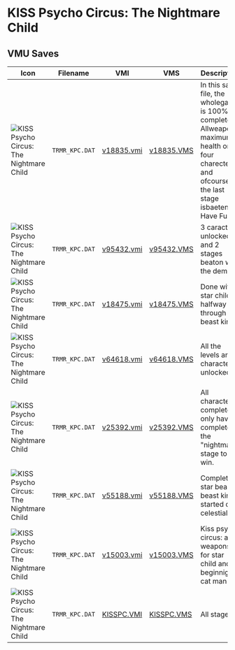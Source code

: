 # KISS Psycho Circus: The Nightmare Child

## VMU Saves

| Icon | Filename | VMI | VMS | Description |
|------|----------|-----|-----|-------------|
| ![KISS Psycho Circus: The Nightmare Child](../icons/TRMR_KPC.DAT.GIF) | `TRMR_KPC.DAT` | [v18835.vmi](v18835.vmi) | [v18835.VMS](v18835.VMS) | In this save file, the wholegame is 100% complete. Allweapons, maximum health onall four charecters, and ofcourse, the last stage isbaeten. Have Fun! 
| ![KISS Psycho Circus: The Nightmare Child](../icons/TRMR_KPC.DAT.GIF) | `TRMR_KPC.DAT` | [v95432.vmi](v95432.vmi) | [v95432.VMS](v95432.VMS) | 3 caracters unlocked and 2 stages beaton with the demon. 
| ![KISS Psycho Circus: The Nightmare Child](../icons/TRMR_KPC.DAT.GIF) | `TRMR_KPC.DAT` | [v18475.vmi](v18475.vmi) | [v18475.VMS](v18475.VMS) | Done with star child halfway through beast king 
| ![KISS Psycho Circus: The Nightmare Child](../icons/TRMR_KPC.DAT.GIF) | `TRMR_KPC.DAT` | [v64618.vmi](v64618.vmi) | [v64618.VMS](v64618.VMS) | All the levels and characters unlocked. 
| ![KISS Psycho Circus: The Nightmare Child](../icons/TRMR_KPC.DAT.GIF) | `TRMR_KPC.DAT` | [v25392.vmi](v25392.vmi) | [v25392.VMS](v25392.VMS) | All characters complete. only have to complete the "nightmare" stage to win. 
| ![KISS Psycho Circus: The Nightmare Child](../icons/TRMR_KPC.DAT.GIF) | `TRMR_KPC.DAT` | [v55188.vmi](v55188.vmi) | [v55188.VMS](v55188.VMS) | Completed star bearer, beast king, started on celestial. 
| ![KISS Psycho Circus: The Nightmare Child](../icons/TRMR_KPC.DAT.GIF) | `TRMR_KPC.DAT` | [v15003.vmi](v15003.vmi) | [v15003.VMS](v15003.VMS) | Kiss psycho circus: all weapons for star child and beginnig on cat man  
| ![KISS Psycho Circus: The Nightmare Child](../icons/TRMR_KPC.DAT.GIF) | `TRMR_KPC.DAT` | [KISSPC.VMI](KISSPC.VMI) | [KISSPC.VMS](KISSPC.VMS) | All stages.
